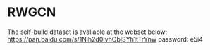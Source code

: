 # RWGCN

The self-build dataset is avaliable at the webset below:
https://pan.baidu.com/s/1Nih2d0IvhOblSYh1tTrYnw 
password: e5i4
